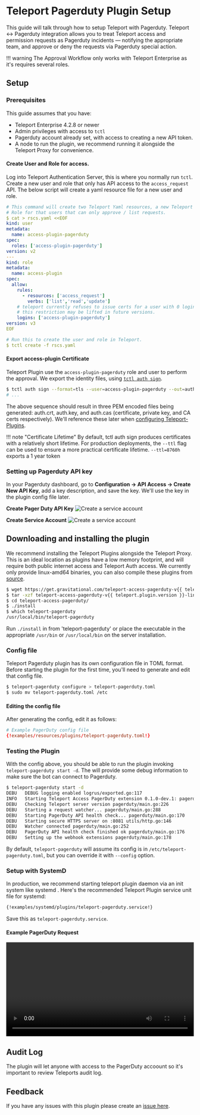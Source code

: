 # Teleport Pagerduty Plugin Setup

This guide will talk through how to setup Teleport with Pagerduty. Teleport ↔ Pagerduty integration  allows you to treat Teleport access and permission requests as Pagerduty incidents — notifying the appropriate team, and approve or deny the requests via Pagerduty special action.

!!! warning
    The Approval Workflow only works with Teleport Enterprise as it's requires several roles.

## Setup
### Prerequisites
This guide assumes that you have: 

* Teleport Enterprise 4.2.8 or newer
* Admin privileges with access to `tctl`
* Pagerduty account already set, with access to creating a new API token. 
* A node to run the plugin, we recommend running it alongside the Teleport Proxy for convenience. 

#### Create User and Role for access. 
Log into Teleport Authentication Server, this is where you normally run `tctl`. Create a 
new user and role that only has API access to the `access_request` API. The below script
will create a yaml resource file for a new user and role. 

```yaml
# This command will create two Teleport Yaml resources, a new Teleport user and a 
# Role for that users that can only approve / list requests. 
$ cat > rscs.yaml <<EOF
kind: user
metadata:
  name: access-plugin-pagerduty
spec:
  roles: ['access-plugin-pagerduty']
version: v2
---
kind: role
metadata:
  name: access-plugin
spec:
  allow:
    rules:
      - resources: ['access_request']
        verbs: ['list','read','update']
    # teleport currently refuses to issue certs for a user with 0 logins,
    # this restriction may be lifted in future versions.
    logins: ['access-plugin-pagerduty']
version: v3
EOF

# Run this to create the user and role in Teleport. 
$ tctl create -f rscs.yaml
```

#### Export access-plugin Certificate
Teleport Plugin use the `access-plugin-pagerduty` role and user to perform the approval. We export the identity files, using [`tctl auth sign`](https://gravitational.com/teleport/docs/cli-docs/#tctl-auth-sign).

```bash
$ tctl auth sign --format=tls --user=access-plugin-pagerduty --out=auth --ttl=8760h
# ...
```

The above sequence should result in three PEM encoded files being generated: auth.crt, auth.key, and auth.cas (certificate, private key, and CA certs respectively).  We'll reference these later when [configuring Teleport-Plugins](#configuration-file).

!!! note "Certificate Lifetime"
     By default, tctl auth sign produces certificates with a relatively short lifetime. For production deployments, the `--ttl` flag can be used to ensure a more practical certificate lifetime. `--ttl=8760h` exports a 1 year token

### Setting up Pagerduty API key
In your Pagerduty dashboard, go to **Configuration → API Access → Create New API Key**, add a key description, and save the key. We'll use the key in the plugin config file later.

**Create Pager Duty API Key**
![Create a service account](/img/enterprise/plugins/pagerduty/pagerduty-api-key.png)

**Create Service Account**
![Create a service account](/img/enterprise/plugins/pagerduty/create-new-service-pd.png) 


## Downloading and installing the plugin
We recommend installing the Teleport Plugins alongside the Teleport Proxy. This is an ideal 
location as plugins have a low memory footprint, and will require both public internet access 
and Teleport Auth access.  We currently only provide linux-amd64 binaries, you can also
compile these plugins from [source](https://github.com/gravitational/teleport-plugins/tree/master/access/pagerduty). 

```bash
$ wget https://get.gravitational.com/teleport-access-pagerduty-v{{ teleport.plugin.version }}-linux-amd64-bin.tar.gz
$ tar -xzf teleport-access-pagerduty-v{{ teleport.plugin.version }}-linux-amd64-bin.tar.gz
$ cd teleport-access-pagerduty/
$ ./install
$ which teleport-pagerduty
/usr/local/bin/teleport-pagerduty
```

Run `./install` in from 'teleport-pagerduty' or place the executable in the appropriate `/usr/bin` or `/usr/local/bin` on the server installation.

### Config file
Teleport Pagerduty plugin has its own configuration file in TOML format. Before starting the plugin for the first time, you'll need to generate and edit that config file. 

```bash
$ teleport-pagerduty configure > teleport-pagerduty.toml
$ sudo mv teleport-pagerduty.toml /etc
```

#### Editing the config file
After generating the config, edit it as follows: 

```toml
# Example PagerDuty config file
{!examples/resources/plugins/teleport-pagerduty.toml!}
```

### Testing the Plugin
With the config above, you should be able to run the plugin invoking 
`teleport-pagerduty start -d`. The will provide some debug information to make sure
the bot can connect to Pagerduty. 

```bash
$ teleport-pagerduty start -d
DEBU   DEBUG logging enabled logrus/exported.go:117
INFO   Starting Teleport Access PagerDuty extension 0.1.0-dev.1: pagerduty/main.go:124
DEBU   Checking Teleport server version pagerduty/main.go:226
DEBU   Starting a request watcher... pagerduty/main.go:288
DEBU   Starting PagerDuty API health check... pagerduty/main.go:170
DEBU   Starting secure HTTPS server on :8081 utils/http.go:146
DEBU   Watcher connected pagerduty/main.go:252
DEBU   PagerDuty API health check finished ok pagerduty/main.go:176
DEBU   Setting up the webhook extensions pagerduty/main.go:178
```

By default, `teleport-pagerduty` will assume its config is in `/etc/teleport-pagerduty.toml`, but you can override it with `--config` option.

### Setup with SystemD
In production, we recommend starting teleport plugin daemon via an init system like systemd . Here's the recommended Teleport Plugin service unit file for systemd: 

```bash
{!examples/systemd/plugins/teleport-pagerduty.service!}
```

Save this as `teleport-pagerduty.service`. 

#### Example PagerDuty Request

<video  style="width:100%" controls>
  <source src="/img/enterprise/plugins/pagerduty/pagerduty-demo.mp4" type="video/mp4">
  <source src="/img/enterprise/plugins/pagerduty/pagerduty-demo.webm" type="video/webm">
Your browser does not support the video tag.
</video>

## Audit Log
The plugin will let anyone with access to the PagerDuty accoount so it's 
important to review Teleports audit log. 

## Feedback
If you have any issues with this plugin please create an [issue here](https://github.com/gravitational/teleport-plugins/issues/new).